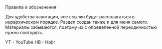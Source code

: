 Правила и обозначения

Для удобства навигации, все ссылки будут располагаться в иерархическом порядке. Раздел создан также и для меня самого. Материалы забываются, поэтому их с определенной переодичностью нужно повторять.

YT - YouTube
HB - Habr